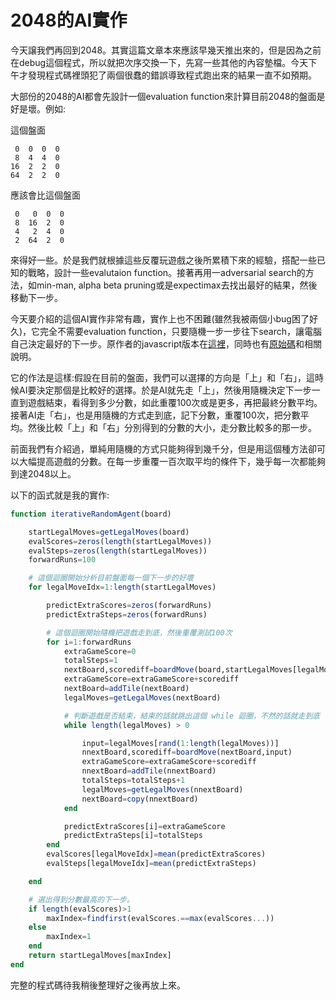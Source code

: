 # 2048的AI實作

今天譲我們再回到2048。其實這篇文章本來應該早幾天推出來的，但是因為之前在debug這個程式，所以就把次序交換一下，先寫一些其他的內容墊檔。今天下午才發現程式碼裡頭犯了兩個很蠢的錯誤導致程式跑出來的結果一直不如預期。

大部份的2048的AI都會先設計一個evaluation function來計算目前2048的盤面是好是壞。例如:

這個盤面
```
 0  0  0  0
 8  4  4  0
16  2  2  0
64  2  2  0

```

應該會比這個盤面

```
 0   0  0  0
 8  16  2  0
 4   2  4  0
 2  64  2  0
```

來得好一些。於是我們就根據這些反覆玩遊戲之後所累積下來的經驗，搭配一些已知的戰略，設計一些evalutaion function。接著再用一adversarial search的方法，如min-man, alpha beta pruning或是expectimax去找出最好的結果，然後移動下一步。

今天要介紹的這個AI實作非常有趣，實作上也不困難(雖然我被兩個小bug困了好久)，它完全不需要evaluation function，只要隨機一步一步往下search，讓電腦自己決定最好的下一步。原作者的javascript版本在[這裡](http://ronzil.github.io/2048-AI/)，同時也有[原始碼](https://github.com/ronzil/2048-AI)和相關說明。

它的作法是這樣:假設在目前的盤面，我們可以選擇的方向是「上」和「右」，這時候AI要決定那個是比較好的選擇。於是AI就先走「上」，然後用隨機決定下一步一直到遊戲結束，看得到多少分數，如此重覆100次或是更多，再把最終分數平均。接著AI走「右」，也是用隨機的方式走到底，記下分數，重覆100次，把分數平均。然後比較「上」和「右」分別得到的分數的大小，走分數比較多的那一步。

前面我們有介紹過，單純用隨機的方式只能夠得到幾千分，但是用這個種方法卻可以大幅提高遊戲的分數。在每一步重覆一百次取平均的條件下，幾乎每一次都能夠到達2048以上。

以下的函式就是我的實作:

```julia
function iterativeRandomAgent(board)

	startLegalMoves=getLegalMoves(board)
	evalScores=zeros(length(startLegalMoves))
	evalSteps=zeros(length(startLegalMoves))
	forwardRuns=100

	# 這個迴圈開始分析目前盤面每一個下一步的好壞
	for legalMoveIdx=1:length(startLegalMoves)

		predictExtraScores=zeros(forwardRuns)
		predictExtraSteps=zeros(forwardRuns)

		# 這個迴圈開始隨機把遊戲走到底，然後重覆測試100次
		for i=1:forwardRuns
			extraGameScore=0
			totalSteps=1
			nextBoard,scorediff=boardMove(board,startLegalMoves[legalMoveIdx])
			extraGameScore=extraGameScore+scorediff
			nextBoard=addTile(nextBoard)
			legalMoves=getLegalMoves(nextBoard)

			# 判斷遊戲是否結束，結束的話就跳出這個 while 迴圈，不然的話就走到底
			while length(legalMoves) > 0

				input=legalMoves[rand(1:length(legalMoves))]
				nnextBoard,scorediff=boardMove(nextBoard,input)	
				extraGameScore=extraGameScore+scorediff
				nnextBoard=addTile(nnextBoard)
				totalSteps=totalSteps+1
				legalMoves=getLegalMoves(nnextBoard)
				nextBoard=copy(nnextBoard)
			end

			predictExtraScores[i]=extraGameScore
			predictExtraSteps[i]=totalSteps
		end		
		evalScores[legalMoveIdx]=mean(predictExtraScores)
		evalSteps[legalMoveIdx]=mean(predictExtraSteps)

	end

	# 選出得到分數最高的下一步。
	if length(evalScores)>1
		maxIndex=findfirst(evalScores.==max(evalScores...))
	else
		maxIndex=1
	end
	return startLegalMoves[maxIndex]
end
```

完整的程式碼待我稍後整理好之後再放上來。
